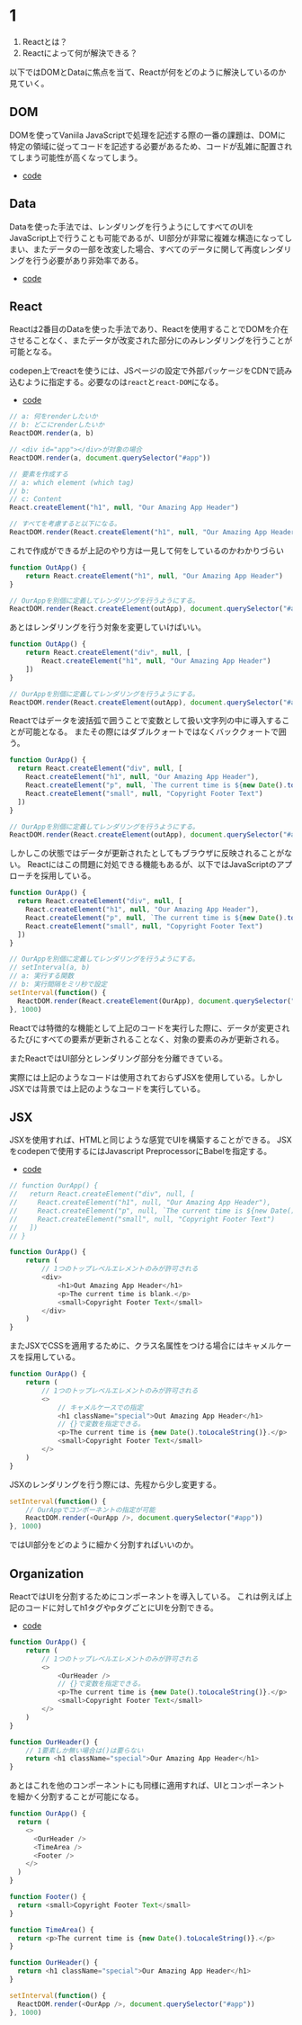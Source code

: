 # 1

1. Reactとは？
2. Reactによって何が解決できる？

以下ではDOMとDataに焦点を当て、Reactが何をどのように解決しているのか見ていく。

## DOM

DOMを使ってVaniila JavaScriptで処理を記述する際の一番の課題は、DOMに特定の領域に従ってコードを記述する必要があるため、コードが乱雑に配置されてしまう可能性が高くなってしまう。

- [code](https://codepen.io/learnwebcode/pen/qBEKBwx?editors=1010)

## Data

Dataを使った手法では、レンダリングを行うようにしてすべてのUIをJavaScript上で行うことも可能であるが、UI部分が非常に複雑な構造になってしまい、またデータの一部を改変した場合、すべてのデータに関して再度レンダリングを行う必要があり非効率である。

- [code](https://codepen.io/learnwebcode/pen/XWJYWwg?editors=1010)

## React

Reactは2番目のDataを使った手法であり、Reactを使用することでDOMを介在させることなく、またデータが改変された部分にのみレンダリングを行うことが可能となる。

codepen上でreactを使うには、JSページの設定で外部パッケージをCDNで読み込むように指定する。必要なのは`react`と`react-DOM`になる。

- [code](https://codepen.io/learnwebcode/pen/BaybWKL?editors=1010)

```javascript
// a: 何をrenderしたいか
// b: どこにrenderしたいか
ReactDOM.render(a, b)

// <div id="app"></div>が対象の場合
ReactDOM.render(a, document.querySelector("#app"))

// 要素を作成する
// a: which element (which tag)
// b: 
// c: Content
React.createElement("h1", null, "Our Amazing App Header")

// すべてを考慮すると以下になる。
ReactDOM.render(React.createElement("h1", null, "Our Amazing App Header"), document.querySelector("#app"))
```

これで作成ができるが上記のやり方は一見して何をしているのかわかりづらい

```javascript
function OutApp() {
    return React.createElement("h1", null, "Our Amazing App Header")
}

// OurAppを別個に定義してレンダリングを行うようにする。
ReactDOM.render(React.createElement(outApp), document.querySelector("#app"))
```

あとはレンダリングを行う対象を変更していけばいい。

```javascript
function OutApp() {
    return React.createElement("div", null, [
        React.createElement("h1", null, "Our Amazing App Header")
    ])
}

// OurAppを別個に定義してレンダリングを行うようにする。
ReactDOM.render(React.createElement(outApp), document.querySelector("#app"))
```

Reactではデータを波括弧で囲うことで変数として扱い文字列の中に導入することが可能となる。
またその際にはダブルクォートではなくバッククォートで囲う。

```javascript
function OurApp() {
  return React.createElement("div", null, [
    React.createElement("h1", null, "Our Amazing App Header"),
    React.createElement("p", null, `The current time is ${new Date().toLocaleString()}.`),
    React.createElement("small", null, "Copyright Footer Text")
  ])
}

// OurAppを別個に定義してレンダリングを行うようにする。
ReactDOM.render(React.createElement(outApp), document.querySelector("#app"))
```

しかしこの状態ではデータが更新されたとしてもブラウザに反映されることがない。
Reactにはこの問題に対処できる機能もあるが、以下ではJavaScriptのアプローチを採用している。

```javascript
function OurApp() {
  return React.createElement("div", null, [
    React.createElement("h1", null, "Our Amazing App Header"),
    React.createElement("p", null, `The current time is ${new Date().toLocaleString()}.`),
    React.createElement("small", null, "Copyright Footer Text")
  ])
}

// OurAppを別個に定義してレンダリングを行うようにする。
// setInterval(a, b)
// a: 実行する関数
// b: 実行間隔をミリ秒で設定
setInterval(function() {
  ReactDOM.render(React.createElement(OurApp), document.querySelector("#app"))
}, 1000)
```

Reactでは特徴的な機能として上記のコードを実行した際に、データが変更されるたびにすべての要素が更新されることなく、対象の要素のみが更新される。

またReactではUI部分とレンダリング部分を分離できている。

実際には上記のようなコードは使用されておらずJSXを使用している。しかしJSXでは背景では上記のようなコードを実行している。

## JSX

JSXを使用すれば、HTMLと同じような感覚でUIを構築することができる。
JSXをcodepenで使用するにはJavascript PreprocessorにBabelを指定する。

- [code](https://codepen.io/learnwebcode/pen/LYEaLEe?editors=1010)

```javascript
// function OurApp() {
//   return React.createElement("div", null, [
//     React.createElement("h1", null, "Our Amazing App Header"),
//     React.createElement("p", null, `The current time is ${new Date().toLocaleString()}.`),
//     React.createElement("small", null, "Copyright Footer Text")
//   ])
// }

function OurApp() {
    return (
        // 1つのトップレベルエレメントのみが許可される
        <div>
            <h1>Out Amazing App Header</h1>
            <p>The current time is blank.</p>
            <small>Copyright Footer Text</small>
        </div>
    )
}
```

またJSXでCSSを適用するために、クラス名属性をつける場合にはキャメルケースを採用している。

```javascript
function OurApp() {
    return (
        // 1つのトップレベルエレメントのみが許可される
        <>
            // キャメルケースでの指定
            <h1 className="special">Out Amazing App Header</h1>
            // {}で変数を指定できる。
            <p>The current time is {new Date().toLocaleString()}.</p>
            <small>Copyright Footer Text</small>
        </>
    )
}
```

JSXのレンダリングを行う際には、先程から少し変更する。

```javascript
setInterval(function() {
    // OurAppでコンポーネントの指定が可能
    ReactDOM.render(<OurApp />, document.querySelector("#app"))
}, 1000)
```

ではUI部分をどのように細かく分割すればいいのか。

## Organization

ReactではUIを分割するためにコンポーネントを導入している。
これは例えば上記のコードに対してh1タグやpタグごとにUIを分割できる。

- [code](https://codepen.io/learnwebcode/pen/ZEYZyQb?editors=1010)

```javascript
function OurApp() {
    return (
        // 1つのトップレベルエレメントのみが許可される
        <>
            <OurHeader />
            // {}で変数を指定できる。
            <p>The current time is {new Date().toLocaleString()}.</p>
            <small>Copyright Footer Text</small>
        </>
    )
}

function OurHeader() {
    // 1要素しか無い場合は()は要らない
    return <h1 className="special">Our Amazing App Header</h1>
}
```

あとはこれを他のコンポーネントにも同様に適用すれば、UIとコンポーネントを細かく分割することが可能になる。

```javascript
function OurApp() {
  return (
    <>
      <OurHeader />
      <TimeArea />
      <Footer />
    </>
  )
}

function Footer() {
  return <small>Copyright Footer Text</small>
}

function TimeArea() {
  return <p>The current time is {new Date().toLocaleString()}.</p>
}

function OurHeader() {
  return <h1 className="special">Our Amazing App Header</h1>
}

setInterval(function() {
  ReactDOM.render(<OurApp />, document.querySelector("#app"))
}, 1000)
```